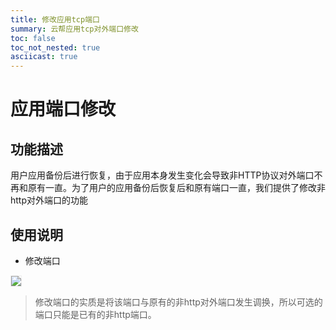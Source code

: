 ```yaml
---
title: 修改应用tcp端口
summary: 云帮应用tcp对外端口修改
toc: false
toc_not_nested: true
asciicast: true
---
```


<div id="toc"></div>

# 应用端口修改

## 功能描述
用户应用备份后进行恢复，由于应用本身发生变化会导致非HTTP协议对外端口不再和原有一直。为了用户的应用备份后恢复后和原有端口一直，我们提供了修改非http对外端口的功能

## 使用说明

* 修改端口

 <img src="https://static.goodrain.com/images/docs/3.6/advanced-operation/update-port.gif" style="border:1px solid #eee;max-width:100%" />

> 修改端口的实质是将该端口与原有的非http对外端口发生调换，所以可选的端口只能是已有的非http端口。







